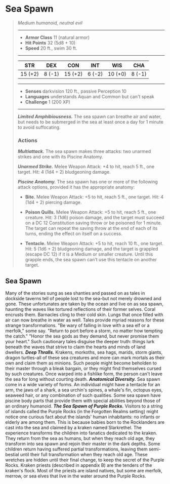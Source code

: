 # Sea Spawn
>*Medium humanoid, neutral evil*
>___
>- **Armor Class** 11 (natural armor)
>- **Hit Points** 32 (5d8 + 10)
>- **Speed** 20 ft., swim 30 ft.
>___
>|STR|DEX|CON|INT|WIS|CHA|
>|:---:|:---:|:---:|:---:|:---:|:---:|
>|15 (+2)|8 (-1)|15 (+2)|6 (-2)|10 (+0)|8 (-1)|
>___
>- **Senses** darkvision 120 ft., passive Perception 10
>- **Languages** understands Aquan and Common but can't speak
>- **Challenge** 1 (200 XP)
>___
>***Limited Amphibiousness.*** The sea spawn can breathe air and water, but needs to be submerged in the sea at least once a day for 1 minute to avoid suffocating.  
>
>### Actions
>***Multiattack.*** The sea spawn makes three attacks: two unarmed strikes and one with its Piscine Anatomy.  
>
>***Unarmed Strike.*** Melee Weapon Attack: +4 to hit, reach 5 ft., one target. Hit: 4 (1d4 + 2) bludgeoning damage.  
>
>***Piscine Anatomy.*** The sea spawn has one or more of the following attack options, provided it has the appropriate anatomy:  
>- **Bite.** Melee Weapon Attack: +5 to hit, reach 5 ft., one target. Hit: 4 (1d4 + 2) piercing damage.
>
>- **Poison Quills.** Melee Weapon Attack: +5 to hit, reach 5 ft., one creature. Hit: 3 (1d6) poison damage, and the target must succeed on a DC 12 Constitution saving throw or be poisoned for 1 minute. The target can repeat the saving throw at the end of each of its turns, ending the effect on itself on a success.
>
>- **Tentacle.** Melee Weapon Attack: +5 to hit, reach 10 ft., one target. Hit: 5 (1d6 + 2) bludgeoning damage, and the target is grappled (escape DC 12) if it is a Medium or smaller creature. Until this grapple ends, the sea spawn can't use this tentacle on another target.
## Sea Spawn
Many of the stories sung as sea shanties and passed on as tales in dockside taverns tell of people lost to the sea-but not merely drowned and gone. These unfortunates are taken by the ocean and live on as sea spawn, haunting the waves like tortured reflections of their former selves. Coral encrusts them. Barnacles cling to their cold skin. Lungs that once filled with air can now breathe in water as well.
Tales provide myriad reasons for these strange transformations. "Be wary of falling in love with a sea elf or a merfolk," some say. "Return to port before a storm, no matter how tempting the catch." "Honor the sea gods as they demand, but never promise them your heart." Such cautionary tales disguise the deeper truth: things lurk beneath the waves that strive to claim the hearts and minds of land dwellers.
***Deep Thralls.***  Krakens, morkoths, sea hags, marids, storm giants, dragon turtles-all of these sea creatures and more can mark mortals as their own and claim them as minions. Such people might become beholden to their master through a bleak bargain, or they might find themselves cursed by such creatures. Once warped into a fishlike form, the person can't leave the sea for long without courting death.
***Anatomical Diversity.***  Sea spawn come in a wide variety of forms. An individual might have a tentacle for an arm, the jaws of a shark, a sea urchin's spines, a whale's fin, octopus eyes, seaweed hair, or any combination of such qualities. Some sea spawn have piscine body parts that provide them with special abilities beyond those of an ordinary humanoid.
***The Sea Spawn of Purple Rocks.*** Visitors to a string of islands called the Purple Rocks (in the Forgotten Realms setting) might notice one curious fact about the islands' human inhabitants: no infants or elderly are among them. This is because babies born to the Rocklanders are cast into the sea and claimed by a kraken named Slarkrethel. The experience transforms the children into fanatics dedicated to the kraken. They return from the sea as humans, but when they reach old age, they transform into sea spawn and rejoin their master in the dark depths. Some children return having suffered partial transformations, leaving them semi-bestial until their full transformation when they reach old age. These wretches are hidden until their final change, to keep the secret of the Purple Rocks.
Kraken priests (described in appendix B) are the tenders of the kraken's flock. Most of the priests are island natives, but some are merfolk, merrow, or sea elves that live in the water around the Purple Rocks.